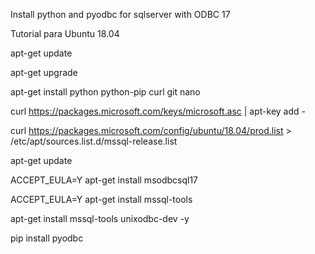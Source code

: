 Install python and pyodbc for sqlserver with ODBC 17

Tutorial para Ubuntu 18.04

apt-get update

apt-get upgrade

apt-get install python python-pip curl git nano

curl https://packages.microsoft.com/keys/microsoft.asc | apt-key add -

curl https://packages.microsoft.com/config/ubuntu/18.04/prod.list > /etc/apt/sources.list.d/mssql-release.list

apt-get update

ACCEPT_EULA=Y apt-get install msodbcsql17

ACCEPT_EULA=Y apt-get install mssql-tools

apt-get install mssql-tools unixodbc-dev -y

pip install pyodbc
